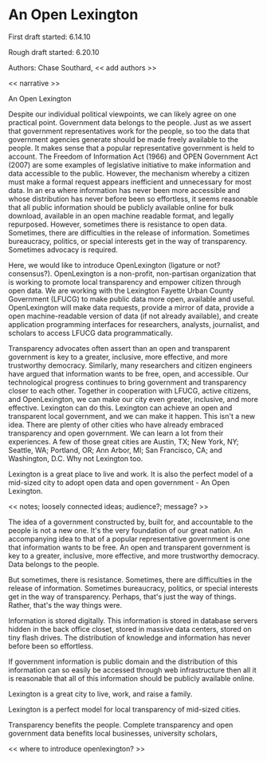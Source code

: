 # An Open Lexington

First draft started: 6.14.10

Rough draft started: 6.20.10

Authors: Chase Southard, << add authors >>

<< narrative >>

An Open Lexington

Despite our individual political viewpoints, we can likely agree on one practical point. Government data belongs to the people. Just as we assert that government representatives work for the people, so too the data that government agencies generate should be made freely available to the people. It makes sense that a popular representative government is held to account. The Freedom of Information Act (1966) and OPEN Government Act (2007) are some examples of legislative initiative to make information and data accessible to the public. However, the mechanism whereby a citizen must make a formal request appears inefficient and unnecessary for most data. In an era where information has never been more accessible and whose distribution has never before been so effortless, it seems reasonable that all public information should be publicly available online for bulk download, available in an open machine readable format, and legally repurposed. However, sometimes there is resistance to open data. Sometimes, there are difficulties in the release of information. Sometimes bureaucracy, politics, or special interests get in the way of transparency. Sometimes advocacy is required.

Here, we would like to introduce OpenLexington (ligature or not? consensus?). OpenLexington is a non-profit, non-partisan organization that is working to promote local transparency and empower citizen through open data. We are working with the Lexington Fayette Urban County Government (LFUCG) to make public data more open, available and useful. OpenLexington will make data requests, provide a mirror of data, provide a open machine-readable version of data (if not already available), and create application programming interfaces for researchers, analysts, journalist, and scholars to access LFUCG data programmatically. 

Transparency advocates often assert than an open and transparent government is key to a greater, inclusive, more effective, and more trustworthy democracy. Similarly, many researchers and citizen engineers have argued that information wants to be free, open, and accessible. Our technological progress continues to bring government and transparency closer to each other. Together in cooperation with LFUCG, active citizens, and OpenLexington, we can make our city even greater, inclusive, and more effective. Lexington can do this. Lexington can achieve an open and transparent local government, and we can make it happen. This isn't a new idea. There are plenty of other cities who have already embraced transparency and open government. We can learn a lot from their experiences. A few of those great cities are Austin, TX; New York, NY; Seattle, WA; Portland, OR; Ann Arbor, MI; San Francisco, CA; and Washington, D.C. Why not Lexington too. 

Lexington is a great place to live and work. It is also the perfect model of a mid-sized city to adopt open data and open government - An Open Lexington. 




<< notes; loosely connected ideas; audience?; message? >>

The idea of a government constructed by, built for, and accountable to the people is not a new one. It's the very foundation of our great nation. An accompanying idea to that of a popular representative government is one that information wants to be free. An open and transparent government is key to a greater, inclusive, more effective, and more trustworthy democracy. Data belongs to the people.

But sometimes, there is resistance. Sometimes, there are difficulties in the release of information. Sometimes bureaucracy, politics, or special interests get in the way of transparency. Perhaps, that's just the way of things. Rather, that's the way things were. 

Information is stored digitally. This information is stored in database servers hidden in the back office closet, stored in massive data centers, stored on tiny flash drives. The distribution of knowledge and information has never before been so effortless. 

If government information is public domain and the distribution of this information can so easily be accessed through web infrastructure then all it is reasonable that all of this information should be publicly available online.

Lexington is a great city to live, work, and raise a family. 

Lexington is a perfect model for local transparency of mid-sized cities.

Transparency benefits the people. Complete transparency and open government data benefits local businesses, university scholars, 

<< where to introduce openlexington? >>
